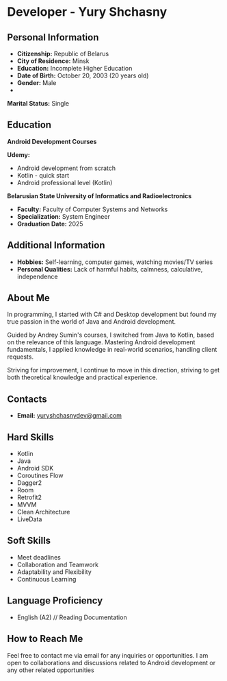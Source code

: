 # Developer - Yury Shchasny

## Personal Information
- **Citizenship:** Republic of Belarus
- **City of Residence:** Minsk
- **Education:** Incomplete Higher Education
- **Date of Birth:** October 20, 2003 (20 years old)
- **Gender:** Male
-
 **Marital Status:** Single

## Education
**Android Development Courses**

 **Udemy:**
- Android development from scratch
- Kotlin - quick start
- Android professional level (Kotlin)

 **Belarusian State University of Informatics and Radioelectronics**
  - **Faculty:** Faculty of Computer Systems and Networks
  - **Specialization:** System Engineer
  - **Graduation Date:** 2025

## Additional Information
- **Hobbies:** Self-learning, computer games, watching movies/TV series
- **Personal Qualities:** Lack of harmful habits, calmness, calculative, independence
## About Me

In programming, I started with C# and Desktop development
but found my true passion in the world of Java and
Android development.

Guided by Andrey Sumin's courses, I switched from Java to Kotlin, based on the relevance of this language. Mastering Android development fundamentals, I applied knowledge in real-world scenarios, handling client requests.

Striving for improvement, I continue to move in this direction,
striving to get both theoretical knowledge and practical
experience.

## Contacts
- **Email:** yuryshchasnydev@gmail.com

## Hard Skills
- Kotlin
- Java
- Android SDK
- Coroutines Flow
- Dagger2
- Room
- Retrofit2
- MVVM
- Clean Architecture
- LiveData
 ## Soft Skills
- Meet deadlines
- Collaboration and Teamwork
- Adaptability and Flexibility
- Continuous Learning
## Language Proficiency
- English (A2) // Reading Documentation

## How to Reach Me
Feel free to contact me via email for any inquiries or opportunities. I am open to collaborations and discussions related to Android development or any other related opportunities
